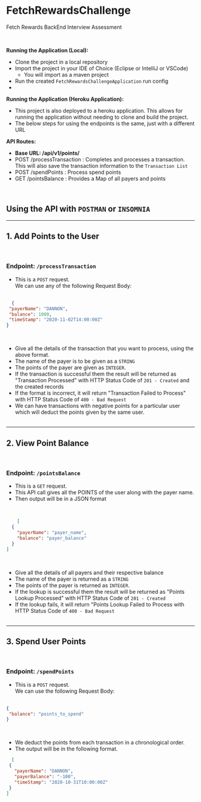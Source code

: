 # FetchRewardsChallenge

Fetch Rewards BackEnd Interview Assessment

<br/>

**Running the Application (Local):**

- Clone the project in a local repository
- Import the project in your IDE of Choice (Eclipse or IntelliJ or VSCode)
    - You will import as a maven project
- Run the created `FetchRewardsChallengeApplication` run config
-

**Running the Application (Heroku Application):**

- This project is also deployed to a heroku application. This allows for running the application without needing to
  clone and build the project.
- The below steps for using the endpoints is the same, just with a different URL

**API Routes:**

* **Base URL: /api/v1/points/**
* POST /processTransaction : Completes and processes a transaction. This will also save the transaction information to
  the `Transaction List`
* POST /spendPoints : Process spend points
* GET /pointsBalance : Provides a Map of all payers and points

<br/>

## **Using the API with `POSTMAN` or `INSOMNIA`**

---

## 1. Add Points to the User

<br/>

### Endpoint: `/processTransaction`

- This is a `POST` request. <br/>
  We can use any of the following Request Body:
  <br/><br/>

 ```JSON
   {
  "payerName": "DANNON",
  "balance": 1000,
  "timeStamp": "2020-11-02T14:00:00Z"
}
 ```

  <br/>

- Give all the details of the transaction that you want to process, using the above format.
- The name of the payer is to be given as a `STRING`
- The points of the payer are given as `INTEGER`.
- If the transaction is successful them the result will be returned as "Transaction Processed" with HTTP Status Code
  of `201 - Created` and the created records
- If the format is incorrect, it will return "Transaction Failed to Process" with HTTP Status Code of `400 - Bad Request`
- We can have transactions with negative points for a particular user which will deduct the points given by the same
  user.
  <br/>
  <br/>

---

## 2. View Point Balance

<br/>

### Endpoint: `/pointsBalance`

- This is a `GET` request. <br/>
- This API call gives all the POINTS of the user along with the payer name.
- Then output will be in a JSON format

<br/>

```JSON
    [
  {
    "payerName": "payer_name",
    "balance": "payer_balance"
  }
]
```

<br/>

- Give all the details of all payers and their respective balance
- The name of the payer is returned as a `STRING`
- The points of the payer is returned as `INTEGER`.
- If the lookup is successful them the result will be returned as "Points Lookup Processed" with HTTP Status Code
  of `201 - Created`
- If the lookup fails, it will return "Points Lookup Failed to Process with HTTP Status Code
  of `400 - Bad Request`
  <br/>
  <br/>

---

## 3. Spend User Points

<br/>

### Endpoint: `/spendPoints`

- This is a `POST` request. <br/>
  We can use the following Request Body:
  <br/><br/>

 ```JSON
{
  "balance": "points_to_spend"
}
 ```

  <br/>

- We deduct the points from each transaction in a chronological order.
- The output will be in the following format.

 ```JSON
   [
  {
    "payerName": "DANNON",
    "payerBalance": "-100",
    "timeStamp": "2020-10-31T10:00:00Z"
  }
]
 ```

  <br/>
  <br/>